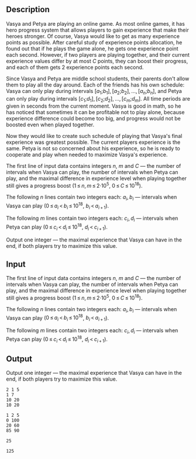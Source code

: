 ## Description

<div><p>Vasya and Petya are playing an online game. As most online games, it has hero progress system that allows players to gain experience that make their heroes stronger. Of course, Vasya would like to get as many experience points as possible. After careful study of experience points allocation, he found out that if he plays the game alone, he gets one experience point each second. However, if two players are playing together, and their current experience values differ by at most <span class="tex-span"><i>C</i></span> points, they can boost their progress, and each of them gets 2 experience points each second.</p><p>Since Vasya and Petya are middle school students, their parents don't allow them to play all the day around. Each of the friends has his own schedule: Vasya can only play during intervals <span class="tex-span">[<i>a</i><sub class="lower-index">1</sub>;<i>b</i><sub class="lower-index">1</sub>], [<i>a</i><sub class="lower-index">2</sub>;<i>b</i><sub class="lower-index">2</sub>], ..., [<i>a</i><sub class="lower-index"><i>n</i></sub>;<i>b</i><sub class="lower-index"><i>n</i></sub>]</span>, and Petya can only play during intervals <span class="tex-span">[<i>c</i><sub class="lower-index">1</sub>;<i>d</i><sub class="lower-index">1</sub>], [<i>c</i><sub class="lower-index">2</sub>;<i>d</i><sub class="lower-index">2</sub>], ..., [<i>c</i><sub class="lower-index"><i>m</i></sub>;<i>d</i><sub class="lower-index"><i>m</i></sub>]</span>. All time periods are given in seconds from the current moment. Vasya is good in math, so he has noticed that sometimes it can be profitable not to play alone, because experience difference could become too big, and progress would not be boosted even when played together.</p><p>Now they would like to create such schedule of playing that Vasya's final experience was greatest possible. The current players experience is the same. Petya is not so concerned about his experience, so he is ready to cooperate and play when needed to maximize Vasya's experience.</p></div><div class="input-specification"><p>The first line of input data contains integers <span class="tex-span"><i>n</i></span>, <span class="tex-span"><i>m</i></span> and <span class="tex-span"><i>C</i></span> — the number of intervals when Vasya can play, the number of intervals when Petya can play, and the maximal difference in experience level when playing together still gives a progress boost (<span class="tex-span">1 ≤ <i>n</i>, <i>m</i> ≤ 2·10<sup class="upper-index">5</sup></span>, <span class="tex-span">0 ≤ <i>C</i> ≤ 10<sup class="upper-index">18</sup></span>). </p><p>The following <span class="tex-span"><i>n</i></span> lines contain two integers each: <span class="tex-span"><i>a</i><sub class="lower-index"><i>i</i></sub>, <i>b</i><sub class="lower-index"><i>i</i></sub></span>&nbsp;— intervals when Vasya can play (<span class="tex-span">0 ≤ <i>a</i><sub class="lower-index"><i>i</i></sub> &lt; <i>b</i><sub class="lower-index"><i>i</i></sub> ≤ 10<sup class="upper-index">18</sup></span>, <span class="tex-span"><i>b</i><sub class="lower-index"><i>i</i></sub> &lt; <i>a</i><sub class="lower-index"><i>i</i> + 1</sub></span>).</p><p>The following <span class="tex-span"><i>m</i></span> lines contain two integers each: <span class="tex-span"><i>c</i><sub class="lower-index"><i>i</i></sub>, <i>d</i><sub class="lower-index"><i>i</i></sub></span>&nbsp;— intervals when Petya can play (<span class="tex-span">0 ≤ <i>c</i><sub class="lower-index"><i>i</i></sub> &lt; <i>d</i><sub class="lower-index"><i>i</i></sub> ≤ 10<sup class="upper-index">18</sup></span>, <span class="tex-span"><i>d</i><sub class="lower-index"><i>i</i></sub> &lt; <i>c</i><sub class="lower-index"><i>i</i> + 1</sub></span>).</p></div><div class="output-specification"><p>Output one integer&nbsp;— the maximal experience that Vasya can have in the end, if both players try to maximize this value.</p></div>

## Input

<p>The first line of input data contains integers <span class="tex-span"><i>n</i></span>, <span class="tex-span"><i>m</i></span> and <span class="tex-span"><i>C</i></span> — the number of intervals when Vasya can play, the number of intervals when Petya can play, and the maximal difference in experience level when playing together still gives a progress boost (<span class="tex-span">1 ≤ <i>n</i>, <i>m</i> ≤ 2·10<sup class="upper-index">5</sup></span>, <span class="tex-span">0 ≤ <i>C</i> ≤ 10<sup class="upper-index">18</sup></span>). </p><p>The following <span class="tex-span"><i>n</i></span> lines contain two integers each: <span class="tex-span"><i>a</i><sub class="lower-index"><i>i</i></sub>, <i>b</i><sub class="lower-index"><i>i</i></sub></span>&nbsp;— intervals when Vasya can play (<span class="tex-span">0 ≤ <i>a</i><sub class="lower-index"><i>i</i></sub> &lt; <i>b</i><sub class="lower-index"><i>i</i></sub> ≤ 10<sup class="upper-index">18</sup></span>, <span class="tex-span"><i>b</i><sub class="lower-index"><i>i</i></sub> &lt; <i>a</i><sub class="lower-index"><i>i</i> + 1</sub></span>).</p><p>The following <span class="tex-span"><i>m</i></span> lines contain two integers each: <span class="tex-span"><i>c</i><sub class="lower-index"><i>i</i></sub>, <i>d</i><sub class="lower-index"><i>i</i></sub></span>&nbsp;— intervals when Petya can play (<span class="tex-span">0 ≤ <i>c</i><sub class="lower-index"><i>i</i></sub> &lt; <i>d</i><sub class="lower-index"><i>i</i></sub> ≤ 10<sup class="upper-index">18</sup></span>, <span class="tex-span"><i>d</i><sub class="lower-index"><i>i</i></sub> &lt; <i>c</i><sub class="lower-index"><i>i</i> + 1</sub></span>).</p>

## Output

<p>Output one integer&nbsp;— the maximal experience that Vasya can have in the end, if both players try to maximize this value.</p>





```input1
2 1 5
1 7
10 20
10 20

```




```input2
1 2 5
0 100
20 60
85 90

```




```output1
25

```




```output2
125

```


